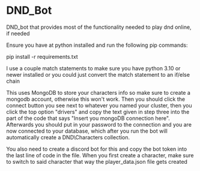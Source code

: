 # DND_Bot
DND_bot that provides most of the functionality needed to play dnd online, if needed

Ensure you have at python installed and run the following pip commands:

pip install -r requirements.txt

I use a couple match statements to make sure you have python 3.10 or newer installed or you could just convert the match statement to an if/else chain

This uses MongoDB to store your characters info so make sure to create a mongodb account, otherwise this won't work. Then you should click the connect button you see next to whatever you named your cluster, then you click the top option "drivers" and copy the text given in step three into the part of the code that says "Insert you mongoDB connection here". Afterwards you should put in your password to the connection and you are now connected to your database, which after you run the bot will automatically create a DND\Characters collection.

You also need to create a discord bot for this and copy the bot token into the last line of code in the file. When you first create a character, make sure to switch to said character that way the player_data.json file gets created
